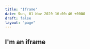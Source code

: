 ```yaml
---
title: "Iframe"
date: Sun, 01 Nov 2020 16:00:46 +0000
draft: false
layout: "page"
---
```


## I'm an iframe

<script>
  console.log('coming from the iframe');
  console.log(`the document referrer is ${document.referrer}`);
  document.cookie = "c_is_for=cookies;";

  var getCookie = function (name) {
    var value = "; " + document.cookie;
    var parts = value.split("; " + name + "=");
    if (parts.length == 2) return parts.pop().split(";").shift();
  };

// Example
var cookieVal = getCookie('c_is_for'); // returns "turkey"
console.log(cookieVal);
  </script>
